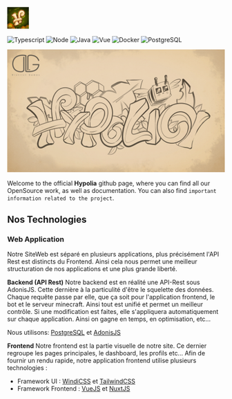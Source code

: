 <img height="50" src="https://github.com/Hypolia/.github/blob/main/icon.png" alt="Hypolia Icon" />

![Typescript](https://img.shields.io/badge/TypeScript-007ACC?style=for-the-badge&logo=typescript&logoColor=white)
![Node](https://img.shields.io/badge/Node.js-339933?style=for-the-badge&logo=nodedotjs&logoColor=white)
![Java](https://img.shields.io/badge/Java-ED8B00?style=for-the-badge&logo=java&logoColor=white)
![Vue](https://img.shields.io/badge/Vue.js-35495E?style=for-the-badge&logo=vue.js&logoColor=4FC08D)
![Docker](https://img.shields.io/badge/Docker-2CA5E0?style=for-the-badge&logo=docker&logoColor=white)
![PostgreSQL](https://img.shields.io/badge/PostgreSQL-316192?style=for-the-badge&logo=postgresql&logoColor=white)

![Hypolia Banner](https://github.com/Hypolia/.github/blob/main/Croquis.png)

Welcome to the official **Hypolia** github page, where you can find all our OpenSource work, as well as documentation.
You can also find `important information related to the project`.

## Nos Technologies

### Web Application
Notre SiteWeb est séparé en plusieurs applications, plus précisément l'API Rest est distincts du Frontend. Ainsi cela nous permet une meilleur structuration de nos applications et une plus grande liberté.

**__Backend (API Rest)__**
Notre backend est en réalité une API-Rest sous AdonisJS. Cette dernière à la particulité d'être le squelette des données. Chaque requête passe par elle, que ça soit pour l'application frontend, le bot et le serveur minecraft. Ainsi tout est unifié et permet un meilleur contrôle. Si une modification est faites, elle s'appliquera automatiquement sur chaque application. Ainsi on gagne en temps, en optimisation, etc...

Nous utilisons: [PostgreSQL](https://www.postgresql.org/) et [AdonisJS](https://adonisjs.com/)

**__Frontend__**
Notre frontend est la partie visuelle de notre site. Ce dernier regroupe les pages principales, le dashboard, les profils etc... Afin de fournir un rendu rapide, notre application frontend utilise plusieurs technologies :
 - Framework UI : [WindiCSS](https://windicss.org/) et [TailwindCSS](https://tailwindcss.com/)
 - Framework Frontend : [VueJS](https://v3.vuejs.org/) et [NuxtJS](https://nuxtjs.org/)

